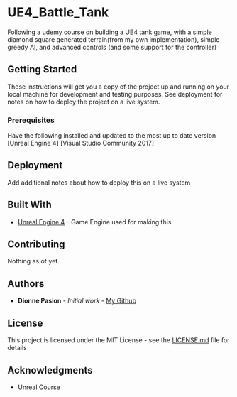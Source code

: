 # UE4_Battle_Tank
Following a udemy course on building a UE4 tank game, with a simple diamond square generated terrain(from my own implementation), simple greedy AI, and advanced controls (and some support for the controller)

## Getting Started

These instructions will get you a copy of the project up and running on your local machine for development and testing purposes. See deployment for notes on how to deploy the project on a live system.

### Prerequisites

Have the following installed and updated to the most up to date version
[Unreal Engine 4]
[Visual Studio Community 2017]

## Deployment

Add additional notes about how to deploy this on a live system

## Built With

* [Unreal Engine 4](https://www.unrealengine.com/en-US/feed) - Game Engine used for making this

## Contributing

Nothing as of yet.

## Authors

* **Dionne Pasion** - *Initial work* - [My Github](https://github.com/ItzProxy)

## License

This project is licensed under the MIT License - see the [LICENSE.md](LICENSE.md) file for details

## Acknowledgments

* Unreal Course  
